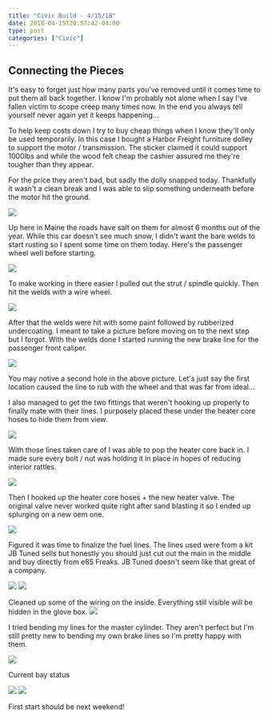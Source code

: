 ```yaml
---
title: "Civic Build - 4/15/18"
date: 2018-04-15T20:57:42-04:00
type: post
categories: ["Civic"]
---
```


Connecting the Pieces
---

It's easy to forget just how many parts you've removed until it comes time to put them all back together. I know I'm probably not alone when I say I've fallen victim to scope creep many times now. In the end you always tell yourself never again yet it keeps happening...

To help keep costs down I try to buy cheap things when I know they'll only be used temporarily. In this case I bought a Harbor Freight furniture dolley to support the motor / transmission. The sticker claimed it could support 1000lbs and while the wood felt cheap the cashier assured me they're tougher than they appear.

For the price they aren't bad, but sadly the dolly snapped today. Thankfully it wasn't a clean break and I was able to slip something underneath before the motor hit the ground.

<img src="/imgs/civic/4-15-18/1.jpg" class="image-center">

Up here in Maine the roads have salt on them for almost 6 months out of the year. While this car doesn't see much snow, I didn't want the bare welds to start rusting so I spent some time on them today. Here's the passenger wheel well before starting.

<img src="/imgs/civic/4-15-18/2.jpg" class="image-center">

To make working in there easier I pulled out the strut /  spindle quickly. Then hit the welds with a wire wheel.

<img src="/imgs/civic/4-15-18/3.jpg" class="image-center">

After that the welds were hit with some paint followed by rubberized undercoating. I meant to take a picture before moving on to the next step but I forgot. With the welds done I started running the new brake line for the passenger front caliper.

<img src="/imgs/civic/4-15-18/4.jpg" class="image-center">

You may notive a second hole in the above picture. Let's just say the first location caused the line to rub with the wheel and that was far from ideal...

I also managed to get the two fittings that weren't hooking up properly to finally mate with their lines. I purposely placed these under the heater core hoses to hide them from view.

<img src="/imgs/civic/4-15-18/6.jpg" class="image-center">

With those lines taken care of I was able to pop the heater core back in. I made sure every bolt / nut was holding it in place in hopes of reducing interior rattles.

<img src="/imgs/civic/4-15-18/7.jpg" class="image-center">

Then I hooked up the heater core hoses + the new heater valve. The original valve never worked quite right after sand blasting it so I ended up splurging on a new oem one.

<img src="/imgs/civic/4-15-18/8.jpg" class="image-center">

Figured it was time to finalize the fuel lines. The lines used were from a kit JB Tuned sells but honestly you should just cut out the main in the middle and buy directly from e85 Freaks. JB Tuned doesn't seem like that great of a company.

<img src="/imgs/civic/4-15-18/9.jpg" class="image-center">
<img src="/imgs/civic/4-15-18/10.jpg" class="image-center">

Cleaned up some of the wiring on the inside. Everything still visible will be hidden in the glove box.
<img src="/imgs/civic/4-15-18/11.jpg" class="image-center">

I tried bending my lines for the master cylinder. They aren't perfect but I'm still pretty new to bending my own brake lines so I'm pretty happy with them.

<img src="/imgs/civic/4-15-18/12.jpg" class="image-center">

Current bay status

<img src="/imgs/civic/4-15-18/13.jpg" class="image-center">
<img src="/imgs/civic/4-15-18/14.jpg" class="image-center">

First start should be next weekend!